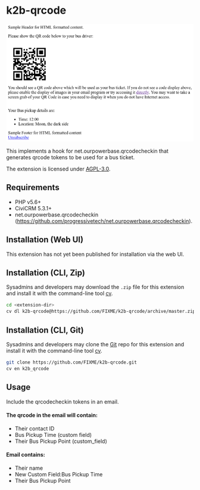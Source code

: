 # k2b-qrcode

![Screenshot](/images/screenshot.png)

This implements a hook for net.ourpowerbase.qrcodecheckin that generates qrcode tokens to be used for a bus ticket.

The extension is licensed under [AGPL-3.0](LICENSE.txt).

## Requirements

* PHP v5.6+
* CiviCRM 5.3.1+
* net.ourpowerbase.qrcodecheckin (https://github.com/progressivetech/net.ourpowerbase.qrcodecheckin).

## Installation (Web UI)

This extension has not yet been published for installation via the web UI.

## Installation (CLI, Zip)

Sysadmins and developers may download the `.zip` file for this extension and
install it with the command-line tool [cv](https://github.com/civicrm/cv).

```bash
cd <extension-dir>
cv dl k2b-qrcode@https://github.com/FIXME/k2b-qrcode/archive/master.zip
```

## Installation (CLI, Git)

Sysadmins and developers may clone the [Git](https://en.wikipedia.org/wiki/Git) repo for this extension and
install it with the command-line tool [cv](https://github.com/civicrm/cv).

```bash
git clone https://github.com/FIXME/k2b-qrcode.git
cv en k2b_qrcode
```

## Usage

Include the qrcodecheckin tokens in an email.
  
#### The qrcode in the email will contain:
* Their contact ID
* Bus Pickup Time (custom field)
* Their Bus Pickup Point (custom_field)

#### Email contains:
* Their name
* New Custom Field:Bus Pickup Time
* Their Bus Pickup Point
